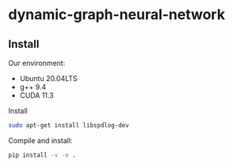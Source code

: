 # dynamic-graph-neural-network

## Install

Our environment:
- Ubuntu 20.04LTS
- g++ 9.4
- CUDA 11.3

Install 
```sh
sudo apt-get install libspdlog-dev
```

Compile and install: 
```sh
pip install -v -e .
```

